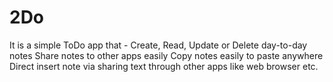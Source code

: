 # 2Do
It is a simple ToDo app that - 
Create, Read, Update or Delete day-to-day notes
Share notes to other apps easily
Copy notes easily to paste anywhere
Direct insert note via sharing text through other apps like web browser etc.
